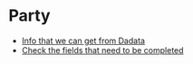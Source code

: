 # Party

- [Info that we can get from Dadata](./party_dadata.md)
- [Check the fields that need to be completed](./party_completion.md)